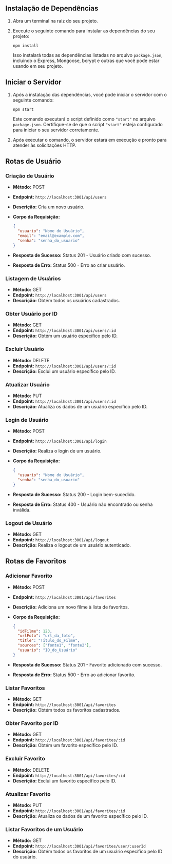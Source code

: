 ## Instalação de Dependências

1. Abra um terminal na raiz do seu projeto.
   
2. Execute o seguinte comando para instalar as dependências do seu projeto:
   
    ```
    npm install
    ```
   
   Isso instalará todas as dependências listadas no arquivo `package.json`, incluindo o Express, Mongoose, bcrypt e outras que você pode estar usando em seu projeto.

## Iniciar o Servidor

1. Após a instalação das dependências, você pode iniciar o servidor com o seguinte comando:
   
    ```
    npm start
    ```
   
   Este comando executará o script definido como `"start"` no arquivo `package.json`. Certifique-se de que o script `"start"` esteja configurado para iniciar o seu servidor corretamente.

2. Após executar o comando, o servidor estará em execução e pronto para atender às solicitações HTTP.

## Rotas de Usuário

### Criação de Usuário

- **Método:** POST
- **Endpoint:** `http://localhost:3001/api/users`
- **Descrição:** Cria um novo usuário.
- **Corpo da Requisição:**
  
  ```json
  {
    "usuario": "Nome do Usuário",
    "email": "email@example.com",
    "senha": "senha_do_usuario"
  }
  ```
  
- **Resposta de Sucesso:** Status 201 - Usuário criado com sucesso.
- **Resposta de Erro:** Status 500 - Erro ao criar usuário.

### Listagem de Usuários

- **Método:** GET
- **Endpoint:** `http://localhost:3001/api/users`
- **Descrição:** Obtém todos os usuários cadastrados.

### Obter Usuário por ID

- **Método:** GET
- **Endpoint:** `http://localhost:3001/api/users/:id`
- **Descrição:** Obtém um usuário específico pelo ID.

### Excluir Usuário

- **Método:** DELETE
- **Endpoint:** `http://localhost:3001/api/users/:id`
- **Descrição:** Exclui um usuário específico pelo ID.

### Atualizar Usuário

- **Método:** PUT
- **Endpoint:** `http://localhost:3001/api/users/:id`
- **Descrição:** Atualiza os dados de um usuário específico pelo ID.

### Login de Usuário

- **Método:** POST
- **Endpoint:** `http://localhost:3001/api/login`
- **Descrição:** Realiza o login de um usuário.
- **Corpo da Requisição:**
  
  ```json
  {
    "usuario": "Nome do Usuário",
    "senha": "senha_do_usuario"
  } 
  ```
  
- **Resposta de Sucesso:** Status 200 - Login bem-sucedido.
- **Resposta de Erro:** Status 400 - Usuário não encontrado ou senha inválida.
### Logout de Usuário

-   **Método:** GET
-   **Endpoint:** `http://localhost:3001/api/logout`
-   **Descrição:** Realiza o logout de um usuário autenticado.
## Rotas de Favoritos

### Adicionar Favorito

- **Método:** POST
- **Endpoint:** `http://localhost:3001/api/favorites`
- **Descrição:** Adiciona um novo filme à lista de favoritos.
- **Corpo da Requisição:**
  
  ```json
  {
    "idFilme": 123,
    "urlFoto": "url_da_foto",
    "title": "Título_do_Filme",
    "sources": ["fonte1", "fonte2"],
    "usuario": "ID_do_Usuário"
  } 
  ```
  
- **Resposta de Sucesso:** Status 201 - Favorito adicionado com sucesso.
- **Resposta de Erro:** Status 500 - Erro ao adicionar favorito.

### Listar Favoritos

- **Método:** GET
- **Endpoint:** `http://localhost:3001/api/favorites`
- **Descrição:** Obtém todos os favoritos cadastrados.

### Obter Favorito por ID

- **Método:** GET
- **Endpoint:** `http://localhost:3001/api/favorites/:id`
- **Descrição:** Obtém um favorito específico pelo ID.

### Excluir Favorito

- **Método:** DELETE
- **Endpoint:** `http://localhost:3001/api/favorites/:id`
- **Descrição:** Exclui um favorito específico pelo ID.

### Atualizar Favorito

- **Método:** PUT
- **Endpoint:** `http://localhost:3001/api/favorites/:id`
- **Descrição:** Atualiza os dados de um favorito específico pelo ID.

### Listar Favoritos de um Usuário

- **Método:** GET
- **Endpoint:** `http://localhost:3001/api/favorites/user/:userId`
- **Descrição:** Obtém todos os favoritos de um usuário específico pelo ID do usuário.